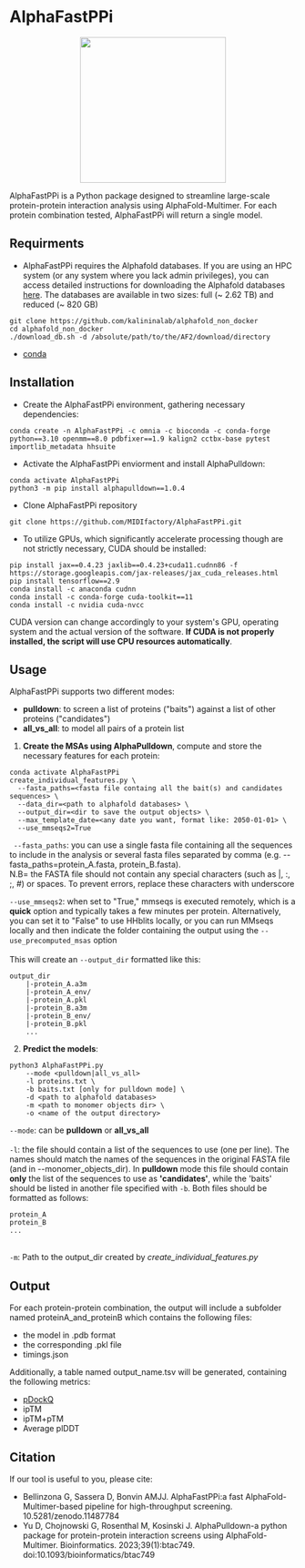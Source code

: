 # AlphaFastPPi

<p align="center"><img src="https://github.com/MIDIfactory/AlphaFastPPi/blob/88271ed4bd32fa0c11500dabfad1c8bba36e054b/AlphaPPI.png" height="256" /></p>
AlphaFastPPi is a Python package designed to streamline large-scale protein-protein interaction analysis using AlphaFold-Multimer. For each protein combination tested, AlphaFastPPi will return a single model.

## Requirments 
- AlphaFastPPi requires the Alphafold databases. 
If you are using an HPC system (or any system where you lack admin privileges), you can access detailed instructions for downloading the Alphafold databases [here](https://github.com/kalininalab/alphafold_non_docker). The databases are available in two sizes: full (~ 2.62 TB) and reduced (~ 820 GB)
```
git clone https://github.com/kalininalab/alphafold_non_docker
cd alphafold_non_docker
./download_db.sh -d /absolute/path/to/the/AF2/download/directory
```
- [conda](https://docs.anaconda.com/free/miniconda/miniconda-install/) 

## Installation

- Create the AlphaFastPPi environment, gathering necessary dependencies:

```
conda create -n AlphaFastPPi -c omnia -c bioconda -c conda-forge python==3.10 openmm==8.0 pdbfixer==1.9 kalign2 cctbx-base pytest importlib_metadata hhsuite
```
- Activate the AlphaFastPPi enviorment and install AlphaPulldown:
```
conda activate AlphaFastPPi
python3 -m pip install alphapulldown==1.0.4
```
- Clone AlphaFastPPi repository
```
git clone https://github.com/MIDIfactory/AlphaFastPPi.git
```
- To utilize GPUs, which significantly accelerate processing though are not strictly necessary, CUDA should be installed:
```
pip install jax==0.4.23 jaxlib==0.4.23+cuda11.cudnn86 -f https://storage.googleapis.com/jax-releases/jax_cuda_releases.html 
pip install tensorflow==2.9
conda install -c anaconda cudnn
conda install -c conda-forge cuda-toolkit==11
conda install -c nvidia cuda-nvcc
```
CUDA version can change accordingly to your system's GPU, operating system and the actual version of the software. **If CUDA is not properly installed, the script will use CPU resources automatically**.

## Usage

AlphaFastPPi supports two different modes:
- **pulldown**: to screen a list of proteins ("baits") against a list of other proteins ("candidates")
- **all_vs_all**: to model all pairs of a protein list



1. **Create the MSAs using AlphaPulldown**, compute and store the necessary features for each protein:
```
conda activate AlphaFastPPi
create_individual_features.py \
  --fasta_paths=<fasta file containg all the bait(s) and candidates sequences> \
  --data_dir=<path to alphafold databases> \
  --output_dir=<dir to save the output objects> \ 
  --max_template_date=<any date you want, format like: 2050-01-01> \
  --use_mmseqs2=True
```
` --fasta_paths`: you can use a single fasta file containing all the sequences to include in the analysis or several fasta files separated by comma (e.g. --fasta_paths=protein_A.fasta, protein_B.fasta). \
N.B= the FASTA file should not contain any special characters (such as |, :, ;, #) or spaces. To prevent errors, replace these characters with underscore

`--use_mmseqs2`: when set to "True," mmseqs is executed remotely, which is a **quick** option and typically takes a few minutes per protein. Alternatively, you can set it to "False" to use HHblits locally, or you can run MMseqs locally and then indicate the folder containing the output using the `--use_precomputed_msas` option
\
\
This will create an `--output_dir` formatted like this:
```
output_dir
    |-protein_A.a3m
    |-protein_A_env/
    |-protein_A.pkl
    |-protein_B.a3m
    |-protein_B_env/
    |-protein_B.pkl
    ...
```
2. **Predict the models**:
```
python3 AlphaFastPPi.py 
    --mode <pulldown|all_vs_all>  
    -l proteins.txt \
    -b baits.txt [only for pulldown mode] \
    -d <path to alphafold databases> 
    -m <path to monomer objects dir> \
    -o <name of the output directory>

```
`--mode`: can be **pulldown** or **all_vs_all**
\
\
`-l`: the file should contain a list of the sequences to use (one per line). The names should  match the names of the sequences in the original FASTA file (and in  --monomer_objects_dir). In **pulldown** mode this file should contain **only** the list of the sequences to use as **'candidates'**, while the 'baits' should be listed in another file specified with `-b`. Both files should be formatted as follows:

```
protein_A
protein_B
...
```
\
`-m`: Path to the output_dir created by *create_individual_features.py* 

## Output
For each protein-protein combination, the output will include a subfolder named proteinA_and_proteinB which contains the following files:
- the model in .pdb format
- the corresponding .pkl file
- timings.json

Additionally, a table named output_name.tsv will be generated, containing the following metrics:
- [pDockQ](https://doi.org/10.1038/s41467-022-28865-w)
- ipTM
- ipTM+pTM
- Average plDDT

## Citation

If our tool is useful to you, please cite:
- Bellinzona G, Sassera D, Bonvin AMJJ. AlphaFastPPi:a fast AlphaFold-Multimer-based pipeline for high-throughput screening. 10.5281/zenodo.11487784
- Yu D, Chojnowski G, Rosenthal M, Kosinski J. AlphaPulldown-a python package for protein-protein interaction screens using AlphaFold-Multimer. Bioinformatics. 2023;39(1):btac749. doi:10.1093/bioinformatics/btac749 


